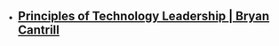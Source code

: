 - [Principles of Technology Leadership | Bryan Cantrill](https://www.youtube.com/watch?v=9QMGAtxUlAc)
	- 
